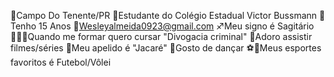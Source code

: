 📍Campo Do Tenente/PR
🎒Estudante do Colégio Estadual Victor Bussmann
🎈Tenho 15 Anos 
📧Wesleyalmeida0923@gmail.com
♐Meu signo é Sagitário
🧑🏻‍🎓Quando me formar quero cursar "Divogacia criminal"
🎥Adoro assistir filmes/séries
🐊Meu apelido é "Jacaré"
🤪Gosto de dançar
⚽🏐Meus esportes favoritos é Futebol/Vôlei


